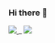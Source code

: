 ### Hi there 👋

<div align = "left">
    <a href= "https://www.linkedin.com/in/xdmr/" target= "_blank" >
        <img src = "https://img.shields.io/badge/linkedin-%230077B5.svg?style=for-the-badge&logo=linkedin&logoColor=white">
    </a>   _ 
     <a href= "https://www.xdmr.us" target= "_blank" >
        <img src = "https://img.shields.io/badge/xdMR.us-portfolio%20-%23066e88?style=for-the-badge&logo=react">
    </a>
</div>
